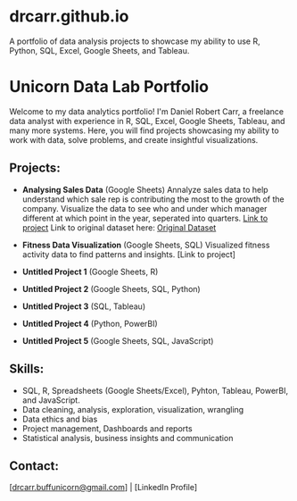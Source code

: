 # drcarr.github.io
A portfolio of data analysis projects to showcase my ability to use R, Python, SQL, Excel, Google Sheets, and Tableau.

# Unicorn Data Lab Portfolio

Welcome to my data analytics portfolio! I'm Daniel Robert Carr, a freelance data analyst with experience in R, SQL, Excel, Google Sheets, Tableau, and many more systems. Here, you will find projects showcasing my ability to work with data, solve problems, and create insightful visualizations.

## Projects:

- **Analysing Sales Data** (Google Sheets)
Annalyze sales data to help understand which sale rep is contributing the most to the growth of the company. Visualize the data to see who and under which manager different at which point in the year, seperated into quarters. [Link to project](https://github.com/drcarr1808/drcarr.github.io/blob/main/google_sheets_project_one)
Link to original dataset here: [Original Dataset](https://mavenanalytics.io/data-playground?order=date_added%2Cdesc&search=CRM+Sales+Opportunities)

- **Fitness Data Visualization** (Google Sheets, SQL)
  Visualized fitness activity data to find patterns and insights. [Link to project]

- **Untitled Project 1** (Google Sheets, R)

- **Untitled Project 2** (Google Sheets, SQL, Python)

- **Untitled Project 3** (SQL, Tableau)

- **Untitled Project 4** (Python, PowerBI)

- **Untitled Project 5** (Google Sheets, SQL, JavaScript)

## Skills:
- SQL, R, Spreadsheets (Google Sheets/Excel), Pyhton, Tableau, PowerBI, and JavaScript.
- Data cleaning, analysis, exploration, visualization, wrangling
- Data ethics and bias
- Project management, Dashboards and reports
- Statistical analysis, business insights and communication

## Contact:
[drcarr.buffunicorn@gmail.com] | [LinkedIn Profile]
